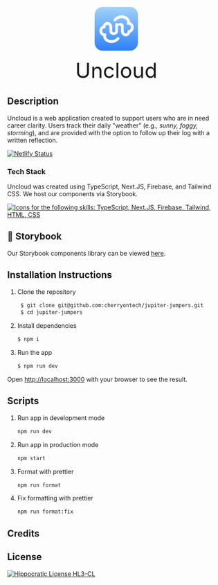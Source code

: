 <!-- Add image -->
<p align="center" width="100%" style="display:flex; justify-content:center; align-items: center; flex-direction:column; gap:1rem">
    <img width="20%" src="public/uncloud.svg">
    <span style="font-size: 3rem">Uncloud</span>
</p>

## Description

Uncloud is a web application created to support users who are in need career clarity. Users track their daily "weather" (e.g., _sunny, foggy, storming_), and are provided with the option to follow up their log with a written reflection.

[![Netlify Status](https://api.netlify.com/api/v1/badges/69e87c78-4e64-4761-b551-4f480a3abfef/deploy-status)](https://app.netlify.com/sites/uncloud/deploys)

### Tech Stack

Uncloud was created using TypeScript, Next.JS, Firebase, and Tailwind CSS. We host our components via Storybook.

<a href="https://skillicons.dev">
  <img src="https://skillicons.dev/icons?i=ts,nextjs,firebase,tailwind,html,css&perline=7" alt="Icons for the following skills: TypeScript, Next.JS, Firebase, Tailwind, HTML, CSS" />
</a>

## 📖 Storybook

Our Storybook components library can be viewed [here](https://662b31961b954f0f663b71e1-dedlwsshyc.chromatic.com/).

## Installation Instructions

1. Clone the repository

   ```bash
    $ git clone git@github.com:cherryontech/jupiter-jumpers.git
    $ cd jupiter-jumpers
   ```

2. Install dependencies
   ```bash
   $ npm i
   ```
3. Run the app
   ```bash
   $ npm run dev
   ```

Open [http://localhost:3000](http://localhost:3000) with your browser to see the result.

## Scripts

1. Run app in development mode
   ```bash
   npm run dev
   ```
2. Run app in production mode
   ```bash
   npm start
   ```
3. Format with prettier
   ```bash
   npm run format
   ```
4. Fix formatting with prettier
   ```bash
   npm run format:fix
   ```

## Credits

## License

[![Hippocratic License HL3-CL](https://img.shields.io/static/v1?label=Hippocratic%20License&message=HL3-CL&labelColor=5e2751&color=bc8c3d)](https://firstdonoharm.dev/version/3/0/cl.html)
